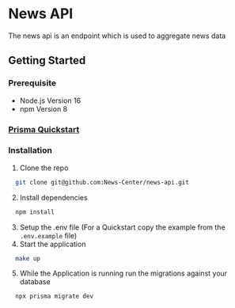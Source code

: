 # News API

The news api is an endpoint which is used to aggregate news data

## Getting Started

### Prerequisite 

- Node.js Version 16
- npm Version 8

### [Prisma Quickstart](prisma.md)

### Installation

1. Clone the repo
```bash
  git clone git@github.com:News-Center/news-api.git
```
2. Install dependencies
```bash
  npm install
```
3. Setup the .env file (For a Quickstart copy the example from the `.env.example` file)
4. Start the application
```bash
  make up
```
5. While the Application is running run the migrations against your database
```bash
  npx prisma migrate dev
```
